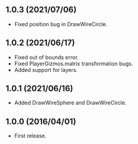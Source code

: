 1.0.3 (2021/07/06)
------------------

* Fixed position bug in DrawWireCircle.


1.0.2 (2021/06/17)
------------------

* Fixed out of bounds error.
* Fixed PlayerGizmos.matrix transformation bugs.
* Added support for layers.


1.0.1 (2021/06/16)
------------------

* Added DrawWireSphere and DrawWireCircle.


1.0.0 (2016/04/01)
------------------

* First release.
